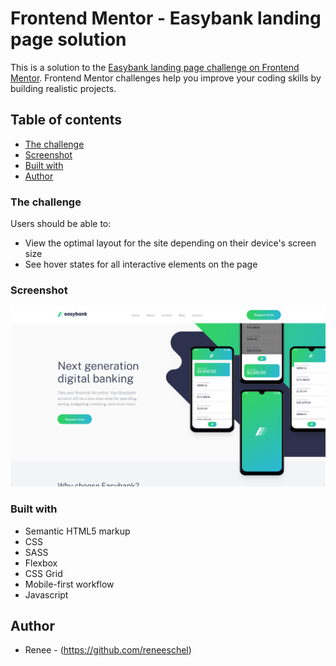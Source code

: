 # Frontend Mentor - Easybank landing page solution

This is a solution to the [Easybank landing page challenge on Frontend Mentor](https://www.frontendmentor.io/challenges/easybank-landing-page-WaUhkoDN). Frontend Mentor challenges help you improve your coding skills by building realistic projects. 

## Table of contents
  - [The challenge](#the-challenge)
  - [Screenshot](#screenshot)
  - [Built with](#built-with)
  - [Author](#author)


### The challenge

Users should be able to:

- View the optimal layout for the site depending on their device's screen size
- See hover states for all interactive elements on the page

### Screenshot

![](/images/screenshot-easybank-landing-page-frontend-mentor.png)


### Built with

- Semantic HTML5 markup
- CSS
- SASS
- Flexbox
- CSS Grid
- Mobile-first workflow
- Javascript



## Author

- Renee - (https://github.com/reneeschel)
